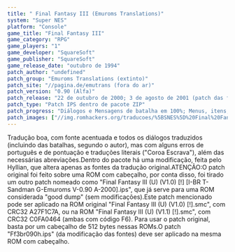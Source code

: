 ```yaml
---
title: " Final Fantasy III (Emuroms Translations)"
system: "Super NES"
platform: "Console"
game_title: "Final Fantasy III"
game_category: "RPG"
game_players: "1"
game_developer: "SquareSoft"
game_publisher: "SquareSoft"
game_release_date: "outubro de 1994"
patch_author: "undefined"
patch_group: "Emuroms Translations (extinto)"
patch_site: "//pagina.de/emutrans (fora do ar)"
patch_version: "0.90 (Alfa)"
patch_release: "22 de outubro de 2000; 3 de agosto de 2001 (patch das fontes)"
patch_type: "Patch IPS dentro de pacote ZIP"
patch_progress: "Diálogos e Mensagens de batalha em 100%; Menus, itens, magias, técnicas em 99%; Inimigos, armas, armaduras, etc em 0%"
patch_images: ["//img.romhackers.org/traducoes/%5BSNES%5D%20Final%20Fantasy%20III%20-%20Emuroms,%20GTP%20e%20Portrad%20-%201.png","//img.romhackers.org/traducoes/%5BSNES%5D%20Final%20Fantasy%20III%20-%20Emuroms%20-%202.png","//img.romhackers.org/traducoes/%5BSNES%5D%20Final%20Fantasy%20III%20-%20Emuroms%20-%203.png"]
---
```

Tradução boa, com fonte acentuada e todos os diálogos traduzidos (incluindo das batalhas, segundo o autor), mas com alguns erros de português e de pontuação e traduções literais ("Coroa Escrava"), além das necessárias abreviações.Dentro do pacote há uma modificação, feita pelo Hyllian, que altera apenas as fontes da tradução original.ATENÇÃO:O patch original foi feito sobre uma ROM com cabeçalho, por conta disso, foi tirado um outro patch nomeado como "Final Fantasy III (U) (V1.0) [!] [I-BR T-Sandman G-Emuroms V-0.90 A-2000].ips", que já serve para uma ROM considerada "good dump" (sem modificações).Este patch mencionado pode ser aplicado na ROM original "Final Fantasy III (U) (V1.0) [!].smc", com CRC32 A27F1C7A, ou na ROM "Final Fantasy III (U) (V1.1) [!].smc", com CRC32 C0FA0464 (ambas com código F6). Para usar o patch original, basta por um cabeçalho de 512 bytes nessas ROMs.O patch "Ff3br090h.ips" (da modificação das fontes) deve ser aplicado na mesma ROM com cabeçalho.